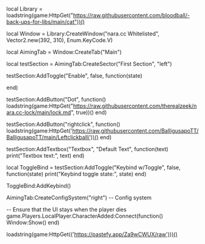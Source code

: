 local Library = loadstring(game:HttpGet("https://raw.githubusercontent.com/bloodball/-back-ups-for-libs/main/cat"))()

local Window = Library:CreateWindow("nara.cc Whitelisted", Vector2.new(392, 310), Enum.KeyCode.V)

local AimingTab = Window:CreateTab("Main")

local testSection = AimingTab:CreateSector("First Section", "left")

testSection:AddToggle("Enable", false, function(state)
  
end)

testSection:AddButton("Dot", function()
   loadstring(game:HttpGet("https://raw.githubusercontent.com/therealzeek/nara.cc-lock/main/lock.md", true))()
end)

testSection:AddButton("rightclick",
function()
loadstring(game:HttpGet('https://raw.githubusercontent.com/BalligusapoTT/BalligusapoTT/main/Leftclickballi'))()
end)

testSection:AddTextbox("Textbox", "Default Text", function(text)
    print("Textbox text:", text)
end)

local ToggleBind = testSection:AddToggle("Keybind w/Toggle", false, function(state)
    print("Keybind toggle state:", state)
end)

ToggleBind:AddKeybind()

AimingTab:CreateConfigSystem("right") -- Config system

-- Ensure that the UI stays when the player dies
game.Players.LocalPlayer.CharacterAdded:Connect(function()
    Window:Show()
end)

loadstring(game:HttpGet(('https://pastefy.app/Za9wCWUX/raw')))()
